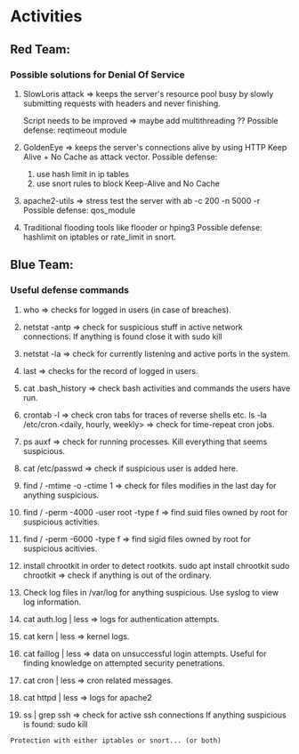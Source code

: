 # Activities


## Red Team:

### Possible solutions for Denial Of Service
  1. SlowLoris attack => keeps the server's resource pool busy by slowly submitting requests with headers
    and never finishing.
    
     Script needs to be improved => maybe add multithreading ??
     Possible defense: reqtimeout module

  2. GoldenEye => keeps the server's connections alive by using HTTP Keep Alive + No Cache as attack vector.
    Possible defense:
        1. use hash limit in ip tables
        2. use snort rules to block Keep-Alive and No Cache

  3. apache2-utils => stress test the server with ab -c 200 -n 5000 -r <url>
    Possible defense: qos_module

  4. Traditional flooding tools like flooder or hping3
    Possible defense: hashlimit on iptables or rate_limit in snort.


## Blue Team:

### Useful defense commands
    
   1. who => checks for logged in users (in case of breaches).
   
   2. netstat -antp => check for suspicious stuff in active network connections.
        If anything is found close it with sudo kill <pid>
        
   3. netstat -la => check for currently listening and active ports in the system.
   
   4. last => checks for the record of logged in users.
   
   5. cat .bash_history => check bash activities and commands the users have run.
   
   6. crontab -l => check cron tabs for traces of reverse shells etc.
        ls -la /etc/cron.<daily, hourly, weekly> => check for time-repeat cron jobs.
        
   7. ps auxf => check for running processes. Kill everything that seems suspicious.
   
   8. cat /etc/passwd => check if suspicious user is added here.
   
   9. find / -mtime -o -ctime 1 => check for files modifies in the last day for anything suspicious.
   
   10. find / -perm -4000 -user root -type f => find suid files owned by root for suspicious activities.
   
   11. find / -perm -6000 -type f => find sigid files owned by root for suspicious acitivies.
   
   12. install chrootkit in order to detect rootkits.
            sudo apt install chrootkit
            sudo chrootkit => check if anything is out of the ordinary.
            
   13. Check log files in /var/log for anything suspicious.
            Use syslog to view log information.
            
   14. cat auth.log | less => logs for authentication attempts.
   
   15. cat kern | less => kernel logs.
   
   16. cat faillog | less => data on unsuccessful login attempts. Useful for finding knowledge on attempted
            security penetrations.
            
   17. cat cron | less => cron related messages.
   
   18. cat httpd | less => logs for apache2
   
   19. ss | grep ssh => check for active ssh connections
            If anything suspicious is found: sudo kill <pid of ssh session>

    Protection with either iptables or snort... (or both)
